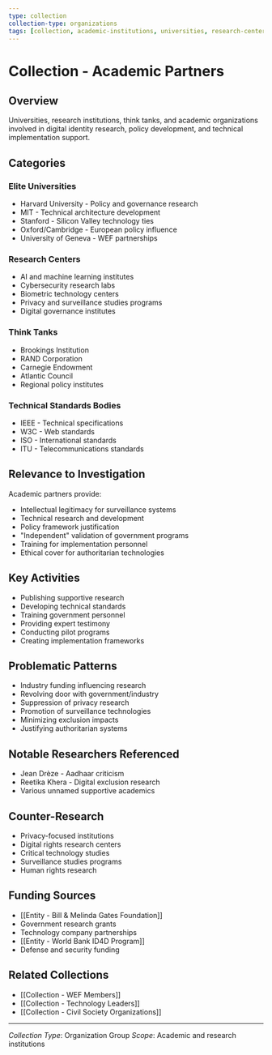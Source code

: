 ```yaml
---
type: collection
collection-type: organizations
tags: [collection, academic-institutions, universities, research-centers, think-tanks]
---
```


# Collection - Academic Partners

## Overview
Universities, research institutions, think tanks, and academic organizations involved in digital identity research, policy development, and technical implementation support.

## Categories

### Elite Universities
- Harvard University - Policy and governance research
- MIT - Technical architecture development
- Stanford - Silicon Valley technology ties
- Oxford/Cambridge - European policy influence
- University of Geneva - WEF partnerships

### Research Centers
- AI and machine learning institutes
- Cybersecurity research labs
- Biometric technology centers
- Privacy and surveillance studies programs
- Digital governance institutes

### Think Tanks
- Brookings Institution
- RAND Corporation
- Carnegie Endowment
- Atlantic Council
- Regional policy institutes

### Technical Standards Bodies
- IEEE - Technical specifications
- W3C - Web standards
- ISO - International standards
- ITU - Telecommunications standards

## Relevance to Investigation
Academic partners provide:
- Intellectual legitimacy for surveillance systems
- Technical research and development
- Policy framework justification
- "Independent" validation of government programs
- Training for implementation personnel
- Ethical cover for authoritarian technologies

## Key Activities
- Publishing supportive research
- Developing technical standards
- Training government personnel
- Providing expert testimony
- Conducting pilot programs
- Creating implementation frameworks

## Problematic Patterns
- Industry funding influencing research
- Revolving door with government/industry
- Suppression of privacy research
- Promotion of surveillance technologies
- Minimizing exclusion impacts
- Justifying authoritarian systems

## Notable Researchers Referenced
- Jean Drèze - Aadhaar criticism
- Reetika Khera - Digital exclusion research
- Various unnamed supportive academics

## Counter-Research
- Privacy-focused institutions
- Digital rights research centers
- Critical technology studies
- Surveillance studies programs
- Human rights research

## Funding Sources
- [[Entity - Bill & Melinda Gates Foundation]]
- Government research grants
- Technology company partnerships
- [[Entity - World Bank ID4D Program]]
- Defense and security funding

## Related Collections
- [[Collection - WEF Members]]
- [[Collection - Technology Leaders]]
- [[Collection - Civil Society Organizations]]

---
*Collection Type*: Organization Group
*Scope*: Academic and research institutions